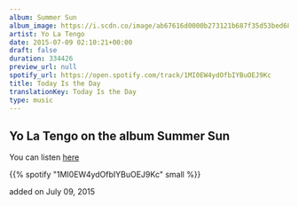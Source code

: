 ```yaml
---
album: Summer Sun
album_image: https://i.scdn.co/image/ab67616d0000b273121b687f35d53bed68a375d0
artist: Yo La Tengo
date: 2015-07-09 02:10:21+00:00
draft: false
duration: 334426
preview_url: null
spotify_url: https://open.spotify.com/track/1MI0EW4ydOfbIYBuOEJ9Kc
title: Today Is the Day
translationKey: Today Is the Day
type: music
---
```


## Yo La Tengo on the album Summer Sun

You can listen [here](https://open.spotify.com/track/1MI0EW4ydOfbIYBuOEJ9Kc)

{{% spotify "1MI0EW4ydOfbIYBuOEJ9Kc" small %}}

added on July 09, 2015